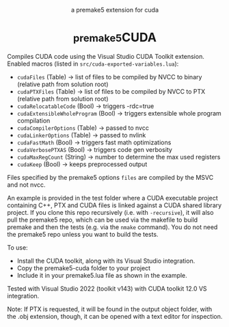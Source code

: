 <div align="center">
   <p>a premake5 extension for cuda</p>
   <h1><small>premake5</small><strong>CUDA</strong></h1>
</div>

Compiles CUDA code using the Visual Studio CUDA Toolkit extension. Enabled macros (listed in `src/cuda-exported-variables.lua`):
- `cudaFiles` (Table) -> list of files to be compiled by NVCC to binary (relative path from solution root)
- `cudaPTXFiles` (Table) -> list of files to be compiled by NVCC to PTX (relative path from solution root)
- `cudaRelocatableCode` (Bool) -> triggers -rdc=true
- `cudaExtensibleWholeProgram` (Bool) -> triggers extensible whole program compilation
- `cudaCompilerOptions` (Table) -> passed to nvcc
- `cudaLinkerOptions` (Table) -> passed to nvlink
- `cudaFastMath` (Bool) -> triggers fast math optimizations
- `cudaVerbosePTXAS` (Bool) -> triggers code gen verbosity
- `cudaMaxRegCount` (String) -> number to determine the max used registers
- `cudaKeep` (Bool) -> keeps preprocessed output

Files specified by the premake5 options `files`  are compiled by the MSVC and not nvcc.

An example is provided in the test folder where a CUDA executable project containing C++, PTX and CUDA files is linked against a CUDA shared library project. If you clone this repo recursively (i.e. with `-recursive`), it will also pull the premake5 repo, which can be used via the makefile to build premake and then the tests (e.g. via the `nmake` command). You do not need the premake5 repo unless you want to build the tests.

To use:
- Install the CUDA toolkit, along with its Visual Studio integration.
- Copy the premake5-cuda folder to your project
- Include it in your premake5.lua file as shown in the example.

Tested with Visual Studio 2022 (toolkit v143) with CUDA toolkit 12.0 VS integration.

Note: If PTX is requested, it will be found in the output object folder, with the .obj extension, though, it can be opened with a text editor for inspection.
